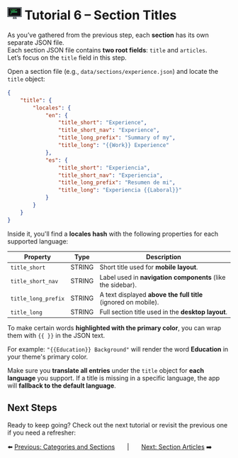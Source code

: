 # <img src="../assets/logo.png"> Tutorial 6 – Section Titles

As you’ve gathered from the previous step, each **section** has its own separate JSON file.  
Each section JSON file contains **two root fields**: `title` and `articles`.  
Let’s focus on the `title` field in this step.

Open a section file (e.g., `data/sections/experience.json`) and locate the `title` object:
```json
{
    "title": {
        "locales": {
            "en": {
                "title_short": "Experience",
                "title_short_nav": "Experience",
                "title_long_prefix": "Summary of my",
                "title_long": "{{Work}} Experience"
            },
            "es": {
                "title_short": "Experiencia",
                "title_short_nav": "Experiencia",
                "title_long_prefix": "Resumen de mi",
                "title_long": "Experiencia {{Laboral}}"
            }
        }
    }
}
```
Inside it, you'll find a **locales hash** with the following properties for each supported language:

| Property             | Type    | Description                                                     |
|----------------------|---------|-----------------------------------------------------------------|
| `title_short`        | STRING  | Short title used for **mobile layout**.                         |
| `title_short_nav`    | STRING  | Label used in **navigation components** (like the sidebar).     |
| `title_long_prefix`  | STRING  | A text displayed **above the full title** (ignored on mobile).  |
| `title_long`         | STRING  | Full section title used in the **desktop layout**.              |

To make certain words **highlighted with the primary color**, you can wrap them with `{{ }}` in the JSON text.

For example: `"{{Education}} Background"` will render the word **Education** in your theme's primary color.

Make sure you **translate all entries** under the `title` object for **each language** you support. If a title is missing in a specific language, the app will **fallback to the default language**.

## Next Steps
Ready to keep going? Check out the next tutorial or revisit the previous one if you need a refresher:

⬅️ [Previous: Categories and Sections](./TUTORIAL_05_CATEGORIES_AND_SECTIONS.md)
&nbsp;&nbsp;&nbsp;&nbsp;&nbsp;&nbsp;|&nbsp;&nbsp;&nbsp;&nbsp;&nbsp;&nbsp;
[Next: Section Articles](./TUTORIAL_07_SECTION_ARTICLES.md) ➡️ 
